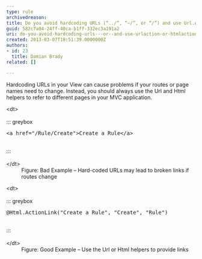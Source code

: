 ```yaml
---
type: rule
archivedreason: 
title: Do you avoid hardcoding URLs (“../”, “~/”, or “/”) and use Url.Action or Html.ActionLink instead?
guid: 582c7a84-24ff-40ca-b1ff-332ec3a191a2
uri: do-you-avoid-hardcoding-urls---or--and-use-urlaction-or-htmlactionlink-instead
created: 2013-03-07T18:51:39.0000000Z
authors:
- id: 23
  title: Damian Brady
related: []

---
```


Hardcoding URLs in your View can cause problems if your routes or page names need to change.  Instead, you should always use the Url and Html helpers to refer to different pages in your MVC application.

<!--endintro-->
<dl class="badImage">&lt;dt&gt;<br><br>::: greybox<br><pre>&lt;a href=&quot;/Rule/Create&quot;&gt;Create a Rule&lt;/a&gt;
</pre><br>:::<br><br>&lt;/dt&gt;<dd>Figure&#58; Bad Example – Hard-coded URLs may lead to broken links if routes change</dd></dl><dl class="goodImage">&lt;dt&gt;<br><br>::: greybox<br><pre>@Html.ActionLink(&quot;Create a Rule&quot;, &quot;Create&quot;, &quot;Rule&quot;)
</pre><br>:::<br><br>&lt;/dt&gt;<dd>Figure&#58; Good Example – Use the Url or Html helpers to provide links</dd></dl>
